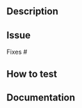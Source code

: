 ## Description
<!-- Describe the changes you have made -->

## Issue
<!-- List the issue(s) this PR solves -->

Fixes #

## How to test
<!-- Provide steps on how this PR can be tested. If it is a new feature, an example repo would be perfect -->

## Documentation
<!-- If this adds a new feature or changes the behavior of this tool, then create also an issue within the docs repo https://github.com/Derroylo/derroylo.github.io -->